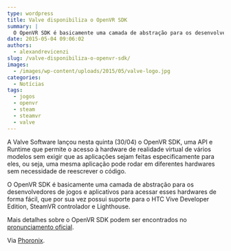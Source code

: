 ```yaml
---
type: wordpress
title: Valve disponibiliza o OpenVR SDK
summary: |
  O OpenVR SDK é basicamente uma camada de abstração para os desenvolvedores de jogos e aplicativos para acessar esses hardwares de forma fácil, que por sua vez possui suporte para o HTC Vive Developer Edition, SteamVR controlador e Lighthouse.
date: 2015-05-04 09:06:02
authors:
  - alexandrevicenzi
slug: /valve-disponibiliza-o-openvr-sdk/
images:
  - /images/wp-content/uploads/2015/05/valve-logo.jpg
categories:
  - Notícias
tags:
  - jogos
  - openvr
  - steam
  - steamvr
  - valve
---
```


A Valve Software lançou nesta quinta (30/04) o OpenVR SDK, uma API e Runtime que permite o acesso à hardware de realidade virtual de vários modelos sem exigir que as aplicações sejam feitas especificamente para eles, ou seja, uma mesma aplicação pode rodar em diferentes hardwares sem necessidade de reescrever o código.

O OpenVR SDK é basicamente uma camada de abstração para os desenvolvedores de jogos e aplicativos para acessar esses hardwares de forma fácil, que por sua vez possui suporte para o HTC Vive Developer Edition, SteamVR controlador e Lighthouse.

Mais detalhes sobre o OpenVR SDK podem ser encontrados no <a href="http://steamcommunity.com/games/250820/announcements/detail/155715702499750866" target="_blank">pronunciamento oficial</a>.

Via <a href="http://www.phoronix.com/scan.php?page=news_item&px=OpenVR-SDK-Valve-Release" target="_blank">Phoronix</a>.